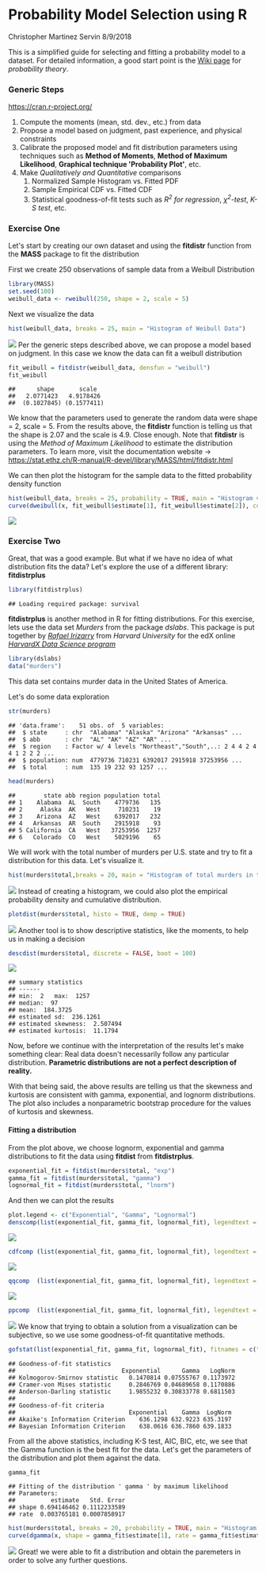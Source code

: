 Probability Model Selection using R
================
Christopher Martinez Servin
8/9/2018

This is a simplified guide for selecting and fitting a probability model to a dataset. For detailed information, a good start point is the [Wiki page](https://en.wikipedia.org/wiki/Probability_theory) for *probability theory*.

### Generic Steps

<https://cran.r-project.org/>

1.  Compute the moments (mean, std. dev., etc.) from data
2.  Propose a model based on judgment, past experience, and physical constraints
3.  Calibrate the proposed model and fit distribution parameters using techniques such as **Method of Moments**, **Method of Maximum Likelihood**, **Graphical technique 'Probability Plot'**, etc.
4.  Make *Qualitatively and Quantitative* comparisons
    1.  Normalized Sample Histogram vs. Fitted PDF
    2.  Sample Empirical CDF vs. Fitted CDF
    3.  Statistical goodness-of-fit tests such as **R*<sup>2</sup> for regression*, **χ*<sup>2</sup>-test*, *K-S test*, etc.

### Exercise One

Let's start by creating our own dataset and using the **fitdistr** function from the **MASS** package to fit the distribution

First we create 250 observations of sample data from a Weibull Distribution

``` r
library(MASS)
set.seed(100)
weibull_data <- rweibull(250, shape = 2, scale = 5)
```

Next we visualize the data

``` r
hist(weibull_data, breaks = 25, main = "Histogram of Weibull Data")
```

![](modelSelection_files/figure-markdown_github/unnamed-chunk-2-1.png) Per the generic steps described above, we can propose a model based on judgment. In this case we know the data can fit a weibull distribution

``` r
fit_weibull = fitdistr(weibull_data, densfun = "weibull")
fit_weibull
```

    ##      shape       scale  
    ##   2.0771423   4.9178426 
    ##  (0.1027845) (0.1577411)

We know that the parameters used to generate the random data were shape = 2, scale = 5. From the results above, the **fitdistr** function is telling us that the shape is 2.07 and the scale is 4.9. Close enough. Note that **fitdistr** is using the *Method of Maximum Likelihood* to estimate the distribution parameters. To learn more, visit the documentation website -&gt; <https://stat.ethz.ch/R-manual/R-devel/library/MASS/html/fitdistr.html>

We can then plot the histogram for the sample data to the fitted probability density function

``` r
hist(weibull_data, breaks = 25, probability = TRUE, main = "Histogram vs Fitted Curve Weibull Data")
curve(dweibull(x, fit_weibull$estimate[1], fit_weibull$estimate[2]), col="red", lwd=2, add = T)
```

![](modelSelection_files/figure-markdown_github/unnamed-chunk-4-1.png)

### Exercise Two

Great, that was a good example. But what if we have no idea of what distribution fits the data? Let's explore the use of a different library: **fitdistrplus**

``` r
library(fitdistrplus)
```

    ## Loading required package: survival

**fitdistrplus** is another method in R for fitting distributions. For this exercise, lets use the data set *Murders* from the package *dslabs*. This package is put together by [*Rafael Irizarry*](http://rafalab.github.io) from *Harvard University* for the edX online [*HarvardX Data Science program*](https://www.edx.org/professional-certificate/harvardx-data-science)

``` r
library(dslabs)
data("murders")
```

This data set contains murder data in the United States of America.

Let's do some data exploration

``` r
str(murders)
```

    ## 'data.frame':    51 obs. of  5 variables:
    ##  $ state     : chr  "Alabama" "Alaska" "Arizona" "Arkansas" ...
    ##  $ abb       : chr  "AL" "AK" "AZ" "AR" ...
    ##  $ region    : Factor w/ 4 levels "Northeast","South",..: 2 4 4 2 4 4 1 2 2 2 ...
    ##  $ population: num  4779736 710231 6392017 2915918 37253956 ...
    ##  $ total     : num  135 19 232 93 1257 ...

``` r
head(murders)
```

    ##        state abb region population total
    ## 1    Alabama  AL  South    4779736   135
    ## 2     Alaska  AK   West     710231    19
    ## 3    Arizona  AZ   West    6392017   232
    ## 4   Arkansas  AR  South    2915918    93
    ## 5 California  CA   West   37253956  1257
    ## 6   Colorado  CO   West    5029196    65

We will work with the total number of murders per U.S. state and try to fit a distribution for this data. Let's visualize it.

``` r
hist(murders$total,breaks = 20, main = "Histogram of total murders in the U.S. per State")
```

![](modelSelection_files/figure-markdown_github/unnamed-chunk-9-1.png) Instead of creating a histogram, we could also plot the empirical probability density and cumulative distribution.

``` r
plotdist(murders$total, histo = TRUE, demp = TRUE)
```

![](modelSelection_files/figure-markdown_github/unnamed-chunk-10-1.png) Another tool is to show descriptive statistics, like the moments, to help us in making a decision

``` r
descdist(murders$total, discrete = FALSE, boot = 100)
```

![](modelSelection_files/figure-markdown_github/unnamed-chunk-11-1.png)

    ## summary statistics
    ## ------
    ## min:  2   max:  1257 
    ## median:  97 
    ## mean:  184.3725 
    ## estimated sd:  236.1261 
    ## estimated skewness:  2.507494 
    ## estimated kurtosis:  11.1794

Now, before we continue with the interpretation of the results let's make something clear: Real data doesn't necessarily follow any particular distribution. **Parametric distributions are not a perfect description of reality.**

With that being said, the above results are telling us that the skewness and kurtosis are consistent with gamma, exponential, and lognorm distributions. The plot also includes a nonparametric bootstrap procedure for the values of kurtosis and skewness.

#### Fitting a distribution

From the plot above, we choose lognorm, exponential and gamma distributions to fit the data using **fitdist** from **fitdistrplus**.

``` r
exponential_fit = fitdist(murders$total, "exp")
gamma_fit = fitdist(murders$total, "gamma")
lognormal_fit = fitdist(murders$total, "lnorm")
```

And then we can plot the results

``` r
plot.legend <- c("Exponential", "Gamma", "Lognormal")
denscomp(list(exponential_fit, gamma_fit, lognormal_fit), legendtext = plot.legend)
```

![](modelSelection_files/figure-markdown_github/unnamed-chunk-13-1.png)

``` r
cdfcomp (list(exponential_fit, gamma_fit, lognormal_fit), legendtext = plot.legend)
```

![](modelSelection_files/figure-markdown_github/unnamed-chunk-13-2.png)

``` r
qqcomp  (list(exponential_fit, gamma_fit, lognormal_fit), legendtext = plot.legend)
```

![](modelSelection_files/figure-markdown_github/unnamed-chunk-13-3.png)

``` r
ppcomp  (list(exponential_fit, gamma_fit, lognormal_fit), legendtext = plot.legend)
```

![](modelSelection_files/figure-markdown_github/unnamed-chunk-13-4.png) We know that trying to obtain a solution from a visualization can be subjective, so we use some goodness-of-fit quantitative methods.

``` r
gofstat(list(exponential_fit, gamma_fit, lognormal_fit), fitnames = c("Exponential", "Gamma", "LogNorm"))
```

    ## Goodness-of-fit statistics
    ##                              Exponential      Gamma   LogNorm
    ## Kolmogorov-Smirnov statistic   0.1470814 0.07555767 0.1173972
    ## Cramer-von Mises statistic     0.2846769 0.04689658 0.1170886
    ## Anderson-Darling statistic     1.9855232 0.30833778 0.6811503
    ## 
    ## Goodness-of-fit criteria
    ##                                Exponential    Gamma  LogNorm
    ## Akaike's Information Criterion    636.1298 632.9223 635.3197
    ## Bayesian Information Criterion    638.0616 636.7860 639.1833

From all the above statistics, including K-S test, AIC, BIC, etc, we see that the Gamma function is the best fit for the data. Let's get the parameters of the distribution and plot them against the data.

``` r
gamma_fit
```

    ## Fitting of the distribution ' gamma ' by maximum likelihood 
    ## Parameters:
    ##          estimate   Std. Error
    ## shape 0.694146462 0.1112233589
    ## rate  0.003765181 0.0007858917

``` r
hist(murders$total, breaks = 20, probability = TRUE, main = "Histogram vs Fitted Curve Data")
curve(dgamma(x, shape = gamma_fit$estimate[1], rate = gamma_fit$estimate[2]), col="red", lwd=2, add = T)
```

![](modelSelection_files/figure-markdown_github/unnamed-chunk-16-1.png) Great! we were able to fit a distribution and obtain the paremeters in order to solve any further questions.
